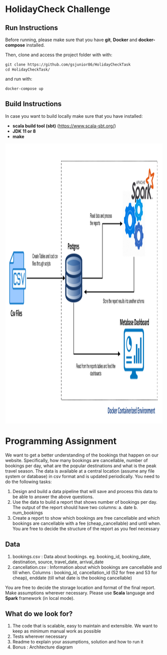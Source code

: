 # HolidayCheck Challenge

## Run Instructions
Before running, please make sure that you have **git**, **Docker** and **docker-compose** installed.

Then, clone and access the project folder with with:
```
git clone https://github.com/gsjunior86/HolidayCheckTask
cd HolidayCheckTask/
```

and run with:
```
docker-compose up
```

## Build Instructions
In case you want to build locally make sure that you have installed:

- **scala build tool (sbt)** (https://www.scala-sbt.org/)
- **JDK 11 or 8**
- **make**



<img src="https://github.com/gsjunior86/HolidayCheckTask/blob/main/img/holidaycheck.png" align="center" height="894" width="550" >




# Programming Assignment

We want to get a better understanding of the bookings that happen on our website. Specifically, how many bookings are cancellable, number of bookings per day, what are the popular destinations and what is the peak travel season.
The data is available at a central location (assume any file system or database) in csv format and is updated periodically. You need to do the following tasks:

1. Design and build a data pipeline that will save and process this data to be able to answer the above questions. 
2. Use the data to build a report that shows number of bookings per day. 
	The output of the report should have two columns:
		a. date
		b. num_bookings
3. Create a report to show which bookings are free cancellable and which bookings are cancellable with a fee (cheap_cancellable) and until when. You are free to decide the structure of the report as you feel necessary

## Data

1. bookings.csv : Data about bookings. eg. booking_id, booking_date, destination, source, travel_date, arrival_date
2. cancellation.csv : Information about which bookings are cancellable and till when. Columns : booking_id, cancellation_id (52 for free and 53 for cheap), enddate (till what date is the booking cancellable)

You are free to decide the storage location and format of the final report. Make assumptions wherever necessary. Please use **Scala** language and **Spark** framework (in local mode).

## What do we look for?

1. The code that is scalable, easy to maintain and extensible. We want to keep as minimum manual work as possible
2. Tests wherever necessary
3. Readme to explain your assumptions, solution and how to run it
4. Bonus : Architecture diagram	
